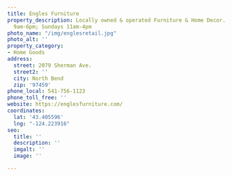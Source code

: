 ```yaml
---
title: Engles Furniture
property_description: Locally owned & operated Furniture & Home Decor. Open Mon-Sat
  9am-6pm; Sundays 11am-4pm
photo_name: "/img/englesretail.jpg"
photo_alt: ''
property_category:
- Home Goods
address:
  street: 2079 Sherman Ave.
  street2: ''
  city: North Bend
  zip: '97459'
phone_local: 541-756-1123
phone_toll_free: ''
website: https://englesfurniture.com/
coordinates:
  lat: '43.405596'
  lng: "-124.223916"
seo:
  title: ''
  description: ''
  imgalt: ''
  image: ''

---
```

